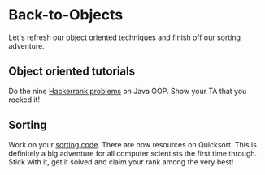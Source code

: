 # Back-to-Objects
Let's refresh our object oriented techniques and finish off our sorting adventure.

## Object oriented tutorials
Do the nine [Hackerrank problems](https://www.hackerrank.com/domains/java/oop) on Java OOP. Show your TA that you rocked it!

## Sorting
Work on your [sorting code](https://github.com/csu161/Search-and-Sort). There are now resources on Quicksort. This is definitely a big adventure for all computer scientists the first time through. Stick with it, get it solved and claim your rank among the very best!
